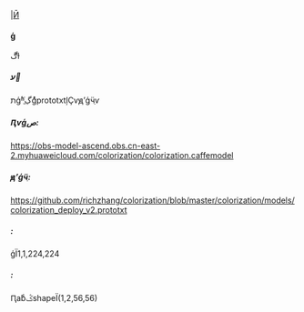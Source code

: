 |[Ӣ](Readme.md)
#### ģ

ڰɫ

##### ע
תģʱֱڲֿģͣprototxtļҪѵԭʼģӵַѵ

##### Ԥѵģصַ:
https://obs-model-ascend.obs.cn-east-2.myhuaweicloud.com/colorization/colorization.caffemodel

##### ԭʼģӵַ:
https://github.com/richzhang/colorization/blob/master/colorization/models/colorization_deploy_v2.prototxt

##### :

ģΪ1,1,224,224

##### :

ԤabͨݣshapeΪ(1,2,56,56)